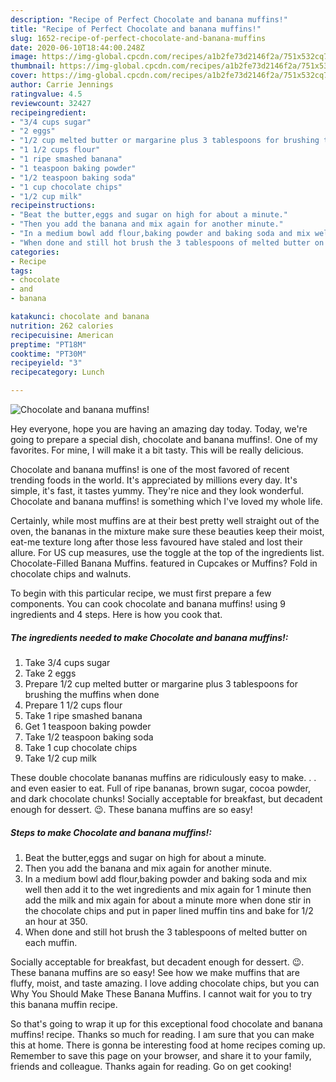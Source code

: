 ```yaml
---
description: "Recipe of Perfect Chocolate and banana muffins!"
title: "Recipe of Perfect Chocolate and banana muffins!"
slug: 1652-recipe-of-perfect-chocolate-and-banana-muffins
date: 2020-06-10T18:44:00.248Z
image: https://img-global.cpcdn.com/recipes/a1b2fe73d2146f2a/751x532cq70/chocolate-and-banana-muffins-recipe-main-photo.jpg
thumbnail: https://img-global.cpcdn.com/recipes/a1b2fe73d2146f2a/751x532cq70/chocolate-and-banana-muffins-recipe-main-photo.jpg
cover: https://img-global.cpcdn.com/recipes/a1b2fe73d2146f2a/751x532cq70/chocolate-and-banana-muffins-recipe-main-photo.jpg
author: Carrie Jennings
ratingvalue: 4.5
reviewcount: 32427
recipeingredient:
- "3/4 cups sugar"
- "2 eggs"
- "1/2 cup melted butter or margarine plus 3 tablespoons for brushing the muffins when done"
- "1 1/2 cups flour"
- "1 ripe smashed banana"
- "1 teaspoon baking powder"
- "1/2 teaspoon baking soda"
- "1 cup chocolate chips"
- "1/2 cup milk"
recipeinstructions:
- "Beat the butter,eggs and sugar on high for about a minute."
- "Then you add the banana and mix again for another minute."
- "In a medium bowl add flour,baking powder and baking soda and mix well then add it to the wet ingredients and mix again for 1 minute then add the milk and mix again for about a minute more when done stir in the chocolate chips and put in paper lined muffin tins and bake for 1/2 an hour at 350."
- "When done and still hot brush the 3 tablespoons of melted butter on each muffin."
categories:
- Recipe
tags:
- chocolate
- and
- banana

katakunci: chocolate and banana 
nutrition: 262 calories
recipecuisine: American
preptime: "PT18M"
cooktime: "PT30M"
recipeyield: "3"
recipecategory: Lunch

---
```



![Chocolate and banana muffins!](https://img-global.cpcdn.com/recipes/a1b2fe73d2146f2a/751x532cq70/chocolate-and-banana-muffins-recipe-main-photo.jpg)

Hey everyone, hope you are having an amazing day today. Today, we're going to prepare a special dish, chocolate and banana muffins!. One of my favorites. For mine, I will make it a bit tasty. This will be really delicious.

Chocolate and banana muffins! is one of the most favored of recent trending foods in the world. It's appreciated by millions every day. It's simple, it's fast, it tastes yummy. They're nice and they look wonderful. Chocolate and banana muffins! is something which I've loved my whole life.

Certainly, while most muffins are at their best pretty well straight out of the oven, the bananas in the mixture make sure these beauties keep their moist, eat-me texture long after those less favoured have staled and lost their allure. For US cup measures, use the toggle at the top of the ingredients list. Chocolate-Filled Banana Muffins. featured in Cupcakes or Muffins? Fold in chocolate chips and walnuts.


To begin with this particular recipe, we must first prepare a few components. You can cook chocolate and banana muffins! using 9 ingredients and 4 steps. Here is how you cook that.

<!--inarticleads1-->

##### The ingredients needed to make Chocolate and banana muffins!:

1. Take 3/4 cups sugar
1. Take 2 eggs
1. Prepare 1/2 cup melted butter or margarine plus 3 tablespoons for brushing the muffins when done
1. Prepare 1 1/2 cups flour
1. Take 1 ripe smashed banana
1. Get 1 teaspoon baking powder
1. Take 1/2 teaspoon baking soda
1. Take 1 cup chocolate chips
1. Take 1/2 cup milk


These double chocolate bananas muffins are ridiculously easy to make. . . and even easier to eat. Full of ripe bananas, brown sugar, cocoa powder, and dark chocolate chunks! Socially acceptable for breakfast, but decadent enough for dessert. 😉. These banana muffins are so easy! 

<!--inarticleads2-->

##### Steps to make Chocolate and banana muffins!:

1. Beat the butter,eggs and sugar on high for about a minute.
1. Then you add the banana and mix again for another minute.
1. In a medium bowl add flour,baking powder and baking soda and mix well then add it to the wet ingredients and mix again for 1 minute then add the milk and mix again for about a minute more when done stir in the chocolate chips and put in paper lined muffin tins and bake for 1/2 an hour at 350.
1. When done and still hot brush the 3 tablespoons of melted butter on each muffin.


Socially acceptable for breakfast, but decadent enough for dessert. 😉. These banana muffins are so easy! See how we make muffins that are fluffy, moist, and taste amazing. I love adding chocolate chips, but you can Why You Should Make These Banana Muffins. I cannot wait for you to try this banana muffin recipe. 

So that's going to wrap it up for this exceptional food chocolate and banana muffins! recipe. Thanks so much for reading. I am sure that you can make this at home. There is gonna be interesting food at home recipes coming up. Remember to save this page on your browser, and share it to your family, friends and colleague. Thanks again for reading. Go on get cooking!
